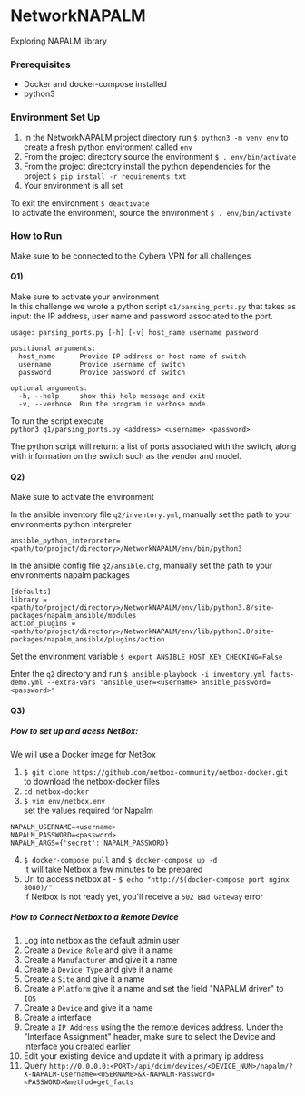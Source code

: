 # NetworkNAPALM
Exploring NAPALM library

### Prerequisites
- Docker and docker-compose installed 
- python3

### Environment Set Up
1. In the NetworkNAPALM project directory run `$ python3 -m venv env` to create a fresh python environment called `env`
2. From the project directory source the environment `$ . env/bin/activate`
3. From the project directory install the python dependencies for the project `$ pip install -r requirements.txt`
4. Your environment is all set

To exit the environment `$ deactivate`  
To activate the environment, source the environment `$ . env/bin/activate`


### How to Run
Make sure to be connected to the Cybera VPN for all challenges

#### Q1)
Make sure to activate your environment  
In this challenge we wrote a python script `q1/parsing_ports.py` that takes as input: the IP address, user name and password associated to the port. 

    usage: parsing_ports.py [-h] [-v] host_name username password

    positional arguments:
      host_name      Provide IP address or host name of switch
      username       Provide username of switch
      password       Provide password of switch

    optional arguments:
      -h, --help     show this help message and exit
      -v, --verbose  Run the program in verbose mode.

To run the script execute  
`python3 q1/parsing_ports.py <address> <username> <password>`

The python script will return: a list of ports associated with the switch, along with information on the switch such as the vendor and model. 

#### Q2)
Make sure to activate the environment

In the ansible inventory file `q2/inventory.yml`, manually set the path to your environments python interpreter 
```
ansible_python_interpreter=<path/to/project/directory>/NetworkNAPALM/env/bin/python3
```

In the ansible config file `q2/ansible.cfg`, manually set the path to your environments napalm packages
```
[defaults]
library = <path/to/project/directory>/NetworkNAPALM/env/lib/python3.8/site-packages/napalm_ansible/modules
action_plugins = <path/to/project/directory>/NetworkNAPALM/env/lib/python3.8/site-packages/napalm_ansible/plugins/action
```

Set the environment variable `$ export ANSIBLE_HOST_KEY_CHECKING=False`

Enter the `q2` directory and run `$ ansible-playbook -i inventory.yml facts-demo.yml --extra-vars "ansible_user=<username> ansible_password=<password>"`

#### Q3)
##### How to set up and acess NetBox:  

We will use a Docker image for NetBox 
1. `$ git clone https://github.com/netbox-community/netbox-docker.git` to download the netbox-docker files
2. `cd netbox-docker`
3. `$ vim env/netbox.env`  
set the values required for Napalm
```
NAPALM_USERNAME=<username>
NAPALM_PASSWORD=<password>
NAPALM_ARGS={'secret': NAPALM_PASSWORD}
```
4. `$ docker-compose pull` and `$ docker-compose up -d`  
It will take Netbox a few minutes to be prepared
5. Url to access netbox at - `$ echo "http://$(docker-compose port nginx 8080)/"`  
If Netbox is not ready yet, you'll receive a `502 Bad Gateway` error

##### How to Connect Netbox to a Remote Device
1. Log into netbox as the default admin user
2. Create a `Device Role` and give it a name
3. Create a `Manufacturer` and give it a name
4. Create a `Device Type` and give it a name
5. Create a `Site` and give it a name
6. Create a `Platform` give it a name and set the field "NAPALM driver" to `IOS`
7. Create a `Device` and give it a name
8. Create a interface
9. Create a `IP Address` using the the remote devices address. Under the "Interface Assignment" header, make sure to select the Device and Interface you created earlier
10. Edit your existing device and update it with a primary ip address
11. Query 
`http://0.0.0.0:<PORT>/api/dcim/devices/<DEVICE_NUM>/napalm/?X-NAPALM-Username=<USERNAME>&X-NAPALM-Password=<PASSWORD>&method=get_facts`

